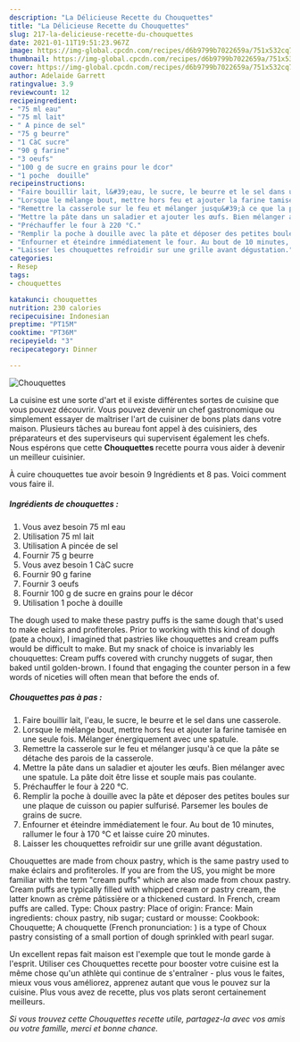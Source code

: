 ```yaml
---
description: "La Délicieuse Recette du Chouquettes"
title: "La Délicieuse Recette du Chouquettes"
slug: 217-la-delicieuse-recette-du-chouquettes
date: 2021-01-11T19:51:23.967Z
image: https://img-global.cpcdn.com/recipes/d6b9799b7022659a/751x532cq70/chouquettes-photo-principale-de-la-recette.jpg
thumbnail: https://img-global.cpcdn.com/recipes/d6b9799b7022659a/751x532cq70/chouquettes-photo-principale-de-la-recette.jpg
cover: https://img-global.cpcdn.com/recipes/d6b9799b7022659a/751x532cq70/chouquettes-photo-principale-de-la-recette.jpg
author: Adelaide Garrett
ratingvalue: 3.9
reviewcount: 12
recipeingredient:
- "75 ml eau"
- "75 ml lait"
- " A pince de sel"
- "75 g beurre"
- "1 CàC sucre"
- "90 g farine"
- "3 oeufs"
- "100 g de sucre en grains pour le dcor"
- "1 poche  douille"
recipeinstructions:
- "Faire bouillir lait, l&#39;eau, le sucre, le beurre et le sel dans une casserole."
- "Lorsque le mélange bout, mettre hors feu et ajouter la farine tamisée en une seule fois. Mélanger énergiquement avec une spatule."
- "Remettre la casserole sur le feu et mélanger jusqu&#39;à ce que la pâte se détache des parois de la casserole."
- "Mettre la pâte dans un saladier et ajouter les œufs. Bien mélanger avec une spatule. La pâte doit être lisse et souple mais pas coulante."
- "Préchauffer le four à 220 °C."
- "Remplir la poche à douille avec la pâte et déposer des petites boules sur une plaque de cuisson ou papier sulfurisé. Parsemer les boules de grains de sucre."
- "Enfourner et éteindre immédiatement le four. Au bout de 10 minutes, rallumer le four à 170 °C et laisse cuire 20 minutes."
- "Laisser les chouquettes refroidir sur une grille avant dégustation."
categories:
- Resep
tags:
- chouquettes

katakunci: chouquettes 
nutrition: 230 calories
recipecuisine: Indonesian
preptime: "PT15M"
cooktime: "PT36M"
recipeyield: "3"
recipecategory: Dinner

---
```



![Chouquettes](https://img-global.cpcdn.com/recipes/d6b9799b7022659a/751x532cq70/chouquettes-photo-principale-de-la-recette.jpg)

La cuisine est une sorte d'art et il existe différentes sortes de cuisine que vous pouvez découvrir. Vous pouvez devenir un chef gastronomique ou simplement essayer de maîtriser l'art de cuisiner de bons plats dans votre maison. Plusieurs tâches au bureau font appel à des cuisiniers, des préparateurs et des superviseurs qui supervisent également les chefs. Nous espérons que cette <strong> Chouquettes </strong> recette pourra vous aider à devenir un meilleur cuisinier.

<!--inarticleads1-->

À cuire chouquettes tue avoir besoin 9 Ingrédients et 8 pas. Voici comment vous faire il.

##### Ingrédients de chouquettes :

1. Vous avez besoin 75 ml eau
1. Utilisation 75 ml lait
1. Utilisation  A pincée de sel
1. Fournir 75 g beurre
1. Vous avez besoin 1 CàC sucre
1. Fournir 90 g farine
1. Fournir 3 oeufs
1. Fournir 100 g de sucre en grains pour le décor
1. Utilisation 1 poche à douille


The dough used to make these pastry puffs is the same dough that&#39;s used to make eclairs and profiteroles. Prior to working with this kind of dough (pate a choux), I imagined that pastries like chouquettes and cream puffs would be difficult to make. But my snack of choice is invariably les chouquettes: Cream puffs covered with crunchy nuggets of sugar, then baked until golden-brown. I found that engaging the counter person in a few words of niceties will often mean that before the ends of. 

<!--inarticleads2-->

##### Chouquettes pas à pas :

1. Faire bouillir lait, l&#39;eau, le sucre, le beurre et le sel dans une casserole.
1. Lorsque le mélange bout, mettre hors feu et ajouter la farine tamisée en une seule fois. Mélanger énergiquement avec une spatule.
1. Remettre la casserole sur le feu et mélanger jusqu&#39;à ce que la pâte se détache des parois de la casserole.
1. Mettre la pâte dans un saladier et ajouter les œufs. Bien mélanger avec une spatule. La pâte doit être lisse et souple mais pas coulante.
1. Préchauffer le four à 220 °C.
1. Remplir la poche à douille avec la pâte et déposer des petites boules sur une plaque de cuisson ou papier sulfurisé. Parsemer les boules de grains de sucre.
1. Enfourner et éteindre immédiatement le four. Au bout de 10 minutes, rallumer le four à 170 °C et laisse cuire 20 minutes.
1. Laisser les chouquettes refroidir sur une grille avant dégustation.


Chouquettes are made from choux pastry, which is the same pastry used to make éclairs and profiteroles. If you are from the US, you might be more familiar with the term &#34;cream puffs&#34; which are also made from choux pastry. Cream puffs are typically filled with whipped cream or pastry cream, the latter known as crème pâtissière or a thickened custard. In French, cream puffs are called. Type: Choux pastry: Place of origin: France: Main ingredients: choux pastry, nib sugar; custard or mousse: Cookbook: Chouquette; A chouquette (French pronunciation: ) is a type of Choux pastry consisting of a small portion of dough sprinkled with pearl sugar. 

<!--inarticleads1-->

<p>
Un excellent repas fait maison est l'exemple que tout le monde garde à l'esprit. Utiliser ces Chouquettes recette pour booster votre cuisine est la même chose qu'un athlète qui continue de s'entraîner - plus vous le faites, mieux vous vous améliorez, apprenez autant que vous le pouvez sur la cuisine. Plus vous avez de recette, plus vos plats seront certainement meilleurs.
</p>

<p>
<i>Si vous trouvez cette Chouquettes recette utile, partagez-la avec vos amis ou votre famille, merci et bonne chance.</i>
</p>
